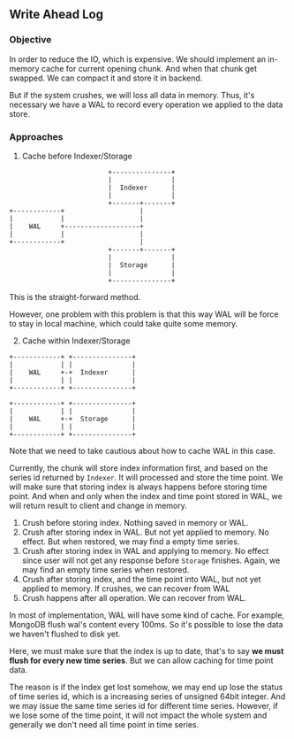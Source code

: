 ## Write Ahead Log
### Objective
In order to reduce the IO, which is expensive. We should implement an in-memory cache for current opening chunk. And when that chunk get swapped. We can compact it and store it in backend. 

But if the system crushes, we will loss all data in memory. Thus, it's necessary we have a WAL to record every operation we applied to the data store.

### Approaches
1. Cache before Indexer/Storage
```
                         +---------------+
                         |               |
                         |  Indexer      |
                         |               |
                         +-------+-------+
+------------+                   |
|            |                   |
|    WAL     +-------------------+
|            |                   |
+------------+                   |
                         +-------+-------+
                         |               |
                         |  Storage      |
                         |               |
                         +---------------+
```
This is the straight-forward method. 

However, one problem with this problem is that this way WAL will be force to stay in local machine, which could take quite some memory.

2. Cache within Indexer/Storage
```
+------------+ +---------------+
|            | |               |
|    WAL     +-+  Indexer      |
|            | |               |
+------------+ +---------------+

+------------+ +---------------+
|            | |               |
|    WAL     +-+  Storage      |
|            | |               |
+------------+ +---------------+

```
Note that we need to take cautious about how to cache WAL in this case. 

Currently, the chunk will store index information first, and based on the series id returned by `Indexer`. It will processed and store the time point. We will make sure that storing index is always happens before storing time point. And when and only when the index and time point stored in WAL, we will return result to client and change in memory.

1. Crush before storing index. Nothing saved in memory or WAL.
2. Crush after storing index in WAL. But not yet applied to memory. No effect. But when restored, we may find a empty time series.
3. Crush after storing index in WAL and applying to memory. No effect since user will not get any response before `Storage` finishes. Again, we may find an empty time series when restored. 
4. Crush after storing index, and the time point into WAL, but not yet applied to memory. If crushes, we can recover from WAL
5. Crush happens after all operation. We can recover from WAL.

In most of implementation, WAL will have some kind of cache. For example, MongoDB flush wal's content every 100ms. So it's possible to lose the data we haven't flushed to disk yet. 

Here, we must make sure that the index is up to date, that's to say **we must flush for every new time series**. But we can allow caching for time point data. 

The reason is if the index get lost somehow, we may end up lose the status of time series id, which is a increasing series of unsigned 64bit integer. And we may issue the same time series id for different time series. However, if we lose some of the time point, it will not impact the whole system and generally we don't need all time point in time series.